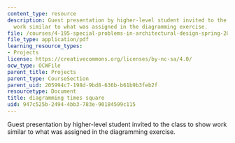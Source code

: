 ```yaml
---
content_type: resource
description: Guest presentation by higher-level student invited to the class to show
  work similar to what was assigned in the diagramming exercise.
file: /courses/4-195-special-problems-in-architectural-design-spring-2005/947c525b24944bb3783e90184599c115_1pruitt.pdf
file_type: application/pdf
learning_resource_types:
- Projects
license: https://creativecommons.org/licenses/by-nc-sa/4.0/
ocw_type: OCWFile
parent_title: Projects
parent_type: CourseSection
parent_uid: 205994c7-198d-9bd8-636b-b61b9b3feb2f
resourcetype: Document
title: diagramming times square
uid: 947c525b-2494-4bb3-783e-90184599c115
---
```

Guest presentation by higher-level student invited to the class to show work similar to what was assigned in the diagramming exercise.